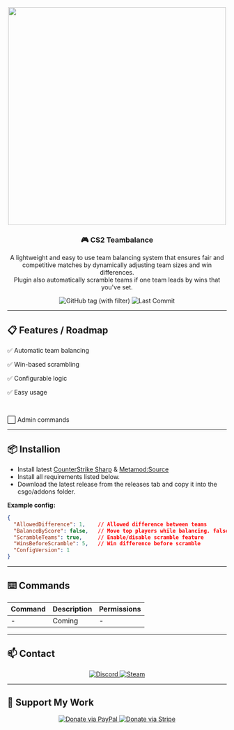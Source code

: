 <div align="center">
  <img src="https://i.ibb.co/2Y3S15j9/CS2teambalance.png" width="500"/>
  <h3>🎮 CS2 Teambalance</h3>
  <p>A lightweight and easy to use team balancing system that ensures fair and competitive matches by dynamically adjusting team sizes and win differences.
  <br>Plugin also automatically scramble teams if one team leads by wins that you've set.</p>
</div>
<div align="center">
  <img src="https://img.shields.io/github/v/tag/asapverneri/CS2-Teambalance?style=for-the-badge&label=Version" alt="GitHub tag (with filter)" />
  <img src="https://img.shields.io/github/last-commit/asapverneri/CS2-Teambalance?style=for-the-badge" alt="Last Commit" />
</div>

---

## 📋 Features / Roadmap

<p>✅ Automatic team balancing</p>
<p>✅ Win-based scrambling</p>
<p>✅ Configurable logic</p>
<p>✅ Easy usage</p>
<br>
<p>⬜ Admin commands</p>

---

## 📦 Installion

- Install latest [CounterStrike Sharp](https://github.com/roflmuffin/CounterStrikeSharp) & [Metamod:Source](https://www.sourcemm.net/downloads.php/?branch=master)
- Install all requirements listed below.
- Download the latest release from the releases tab and copy it into the csgo/addons folder.

**Example config:**
```json
{
  "AllowedDifference": 1,    // Allowed difference between teams
  "BalanceByScore": false,   // Move top players while balancing. false = random
  "ScrambleTeams": true,     // Enable/disable scramble feature
  "WinsBeforeScramble": 5,   // Win difference before scramble
  "ConfigVersion": 1
}
```

---

## ⌨️ Commands
| Command         | Description                                                          | Permissions |
|-----------------|----------------------------------------------------------------------|-------------|
| -               | Coming                                                               | -           |

---

## 📫 Contact

<div align="center">
  <a href="https://discordapp.com/users/367644530121637888">
    <img src="https://img.shields.io/badge/Discord-7289DA?style=for-the-badge&logo=discord&logoColor=white" alt="Discord" />
  </a>
  <a href="https://steamcommunity.com/id/vvernerii/">
    <img src="https://img.shields.io/badge/Steam-000000?style=for-the-badge&logo=steam&logoColor=white" alt="Steam" />
  </a>
</div>

---

## 💖 Support My Work

<div align="center">
  <a href="https://www.paypal.com/paypalme/PeliluolaCS2">
    <img src="https://img.shields.io/badge/Donate-PayPal-00457C?style=for-the-badge&logo=paypal&logoColor=white" alt="Donate via PayPal" />
  </a>
  <a href="https://buy.stripe.com/cN2dThbavflW05G7sz">
    <img src="https://img.shields.io/badge/Donate-Stripe-635BFF?style=for-the-badge&logo=stripe&logoColor=white" alt="Donate via Stripe" />
  </a>
</div>
